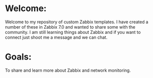 # Welcome:
Welcome to my repository of custom Zabbix templates.  I have created a number of these in Zabbix 7.0 and wanted to share some with the community.  I am still learning things about Zabbix and if you want to connect just shoot me a message and we can chat.

# Goals:
To share and learn more about Zabbix and network monitoring.
